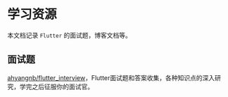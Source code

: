 # 学习资源

本文档记录 `Flutter` 的面试题，博客文档等。


## 面试题

[ahyangnb/flutter_interview](https://github.com/ahyangnb/flutter_interview)，Flutter面试题和答案收集，各种知识点的深入研究，学完之后征服你的面试官。

